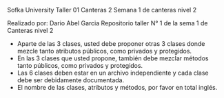 Sofka University Taller 01 Canteras 2
Semana 1 de canteras nivel 2

Realizado por: Dario Abel Garcia
Repositorio taller N° 1 de la sema 1 de Canteras nivel 2

- Aparte de las 3 clases, usted debe proponer otras 3 clases donde mezcle tanto 
atributos públicos, como privados y protegidos.
- En las 3 clases que usted propone, también debe mezclar métodos tanto públicos, como privados y protegidos.
- Las 6 clases deben estar en un archivo independiente y cada clase debe ser debidamente documentada.
- El nombre de las clases, atributos y métodos, por favor en total inglés.
